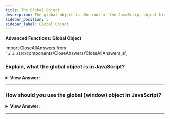 ```yaml
---
title: The Global Object
description: The global object is the root of the JavaScript object hierarchy.
sidebar_position: 5
sidebar_label: Global Object
---
```


**Advanced Functions: Global Object**

import CloseAllAnswers from '../../../src/components/CloseAnswers/CloseAllAnswers.js';

<CloseAllAnswers />

### Explain, what the global object is in JavaScript?

<details>
  <summary><strong>View Answer:</strong></summary>
  <div>
  <div><strong>Interview Response:</strong> A global object is an object that always exists in the global scope. In JavaScript, there is always a global object defined. In a web browser, when scripts create global variables defined with the var keyword, they are created as members of the global object.
</div><br />
  <div><strong className="codeExample">Code Example:</strong><br /><br />

  <div></div>

```js
alert('Hello');
// is the same as
window.alert('Hello');

var foo = 'foobar';
foo === window.foo; // Returns: true

function greeting() {
  console.log('Hi!');
}

window.greeting(); // It is the same as the normal invoking: greeting();

// The global function greeting was stored in the window object, like this:
greeting: function greeting() {
  console.log('Hi!');
}
```

:::note
(In Node.js this is not the case.) The global object's interface depends on the execution context in which the script is running.
:::

  </div>
  </div>
</details>

---

### How should you use the global (window) object in JavaScript?

<details>
  <summary><strong>View Answer:</strong></summary>
  <div>
   <div><strong>Interview Response:</strong> Using global variables is generally discouraged. There should be as few global variables as possible. The code design where a function gets “input” variables and produces certain “outcome” is clearer, less prone to errors and easier to test than if it uses outer or global variables. You can also use the global object to test for support of modern language features. This commonly done in Polyfills to ensure that user interaction results in an equitable response.
  </div><br />
  <div><strong className="codeExample">Code Example:</strong><br /><br />

  <div></div>

```js
if (!window.Promise) {
  alert("Your browser is really old!");
}

if (!window.Promise) {
  window.Promise = ... // custom implementation of the modern language feature
}
```

  </div>
  </div>
</details>

---
